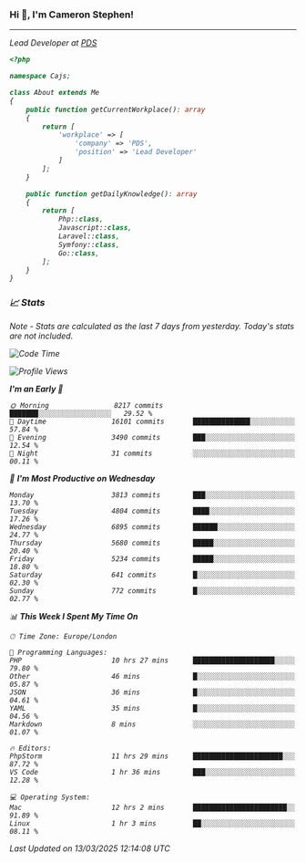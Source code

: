 ### Hi 👋, I'm Cameron Stephen!
<hr>
<p><em>Lead Developer at <a href="https://prindatasolutions.co.uk">PDS</a></p>


```php
<?php

namespace Cajs;

class About extends Me
{
    public function getCurrentWorkplace(): array
    {
        return [
            'workplace' => [
                'company' => 'PDS',
                'position' => 'Lead Developer'
            ]
        ];
    }

    public function getDailyKnowledge(): array
    {
        return [
            Php::class,
            Javascript::class,
            Laravel::class,
            Symfony::class,
            Go::class,
        ];
    }
}
```

### 📈 Stats
<p><em>Note - Stats are calculated as the last 7 days from yesterday. Today's stats are not included.</em></p>


<!--START_SECTION:waka-->
![Code Time](http://img.shields.io/badge/Code%20Time-4%2C392%20hrs%2054%20mins-blue)

![Profile Views](http://img.shields.io/badge/Profile%20Views-0-blue)

**I'm an Early 🐤** 

```text
🌞 Morning                8217 commits        ███████░░░░░░░░░░░░░░░░░░   29.52 % 
🌆 Daytime                16101 commits       ██████████████░░░░░░░░░░░   57.84 % 
🌃 Evening                3490 commits        ███░░░░░░░░░░░░░░░░░░░░░░   12.54 % 
🌙 Night                  31 commits          ░░░░░░░░░░░░░░░░░░░░░░░░░   00.11 % 
```
📅 **I'm Most Productive on Wednesday** 

```text
Monday                   3813 commits        ███░░░░░░░░░░░░░░░░░░░░░░   13.70 % 
Tuesday                  4804 commits        ████░░░░░░░░░░░░░░░░░░░░░   17.26 % 
Wednesday                6895 commits        ██████░░░░░░░░░░░░░░░░░░░   24.77 % 
Thursday                 5680 commits        █████░░░░░░░░░░░░░░░░░░░░   20.40 % 
Friday                   5234 commits        █████░░░░░░░░░░░░░░░░░░░░   18.80 % 
Saturday                 641 commits         █░░░░░░░░░░░░░░░░░░░░░░░░   02.30 % 
Sunday                   772 commits         █░░░░░░░░░░░░░░░░░░░░░░░░   02.77 % 
```


📊 **This Week I Spent My Time On** 

```text
🕑︎ Time Zone: Europe/London

💬 Programming Languages: 
PHP                      10 hrs 27 mins      ████████████████████░░░░░   79.80 % 
Other                    46 mins             █░░░░░░░░░░░░░░░░░░░░░░░░   05.87 % 
JSON                     36 mins             █░░░░░░░░░░░░░░░░░░░░░░░░   04.61 % 
YAML                     35 mins             █░░░░░░░░░░░░░░░░░░░░░░░░   04.56 % 
Markdown                 8 mins              ░░░░░░░░░░░░░░░░░░░░░░░░░   01.07 % 

🔥 Editors: 
PhpStorm                 11 hrs 29 mins      ██████████████████████░░░   87.72 % 
VS Code                  1 hr 36 mins        ███░░░░░░░░░░░░░░░░░░░░░░   12.28 % 

💻 Operating System: 
Mac                      12 hrs 2 mins       ███████████████████████░░   91.89 % 
Linux                    1 hr 3 mins         ██░░░░░░░░░░░░░░░░░░░░░░░   08.11 % 
```


 Last Updated on 13/03/2025 12:14:08 UTC
<!--END_SECTION:waka-->
